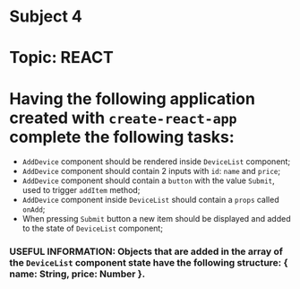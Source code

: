 # Subject 4
# Topic: REACT

# Having the following application created with `create-react-app` complete the following tasks:
- `AddDevice` component should be rendered inside `DeviceList` component;
- `AddDevice` component should contain 2 inputs with `id`: `name` and `price`;
- `AddDevice` component should contain a `button` with the value `Submit`, used to trigger `addItem` method;
- `AddDevice` component inside `DeviceList` should contain a `props` called `onAdd`;
- When pressing `Submit` button a new item should be displayed and added to the state of `DeviceList` component;


### USEFUL INFORMATION: Objects that are added in the array of the `DeviceList` component state have the following structure: { name: String, price: Number }. 